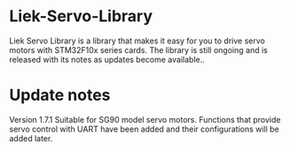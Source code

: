 # Liek-Servo-Library
Liek Servo Library is a library that makes it easy for you to drive servo motors with STM32F10x series cards.
The library is still ongoing and is released with its notes as updates become available..

# Update notes
Version 1.7.1
Suitable for SG90 model servo motors. Functions that provide servo control with UART have been added and their configurations will be added later.
